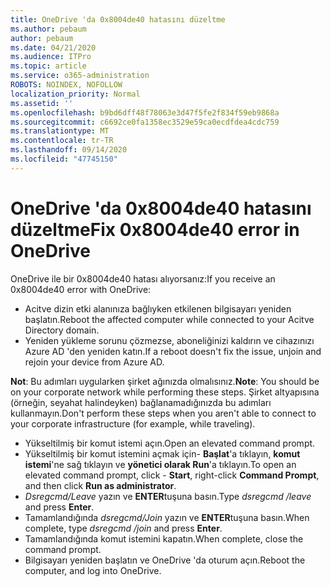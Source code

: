 ```yaml
---
title: OneDrive 'da 0x8004de40 hatasını düzeltme
ms.author: pebaum
author: pebaum
ms.date: 04/21/2020
ms.audience: ITPro
ms.topic: article
ms.service: o365-administration
ROBOTS: NOINDEX, NOFOLLOW
localization_priority: Normal
ms.assetid: ''
ms.openlocfilehash: b9bd6dff48f78063e3d47f5fe2f834f59eb9868a
ms.sourcegitcommit: c6692ce0fa1358ec3529e59ca0ecdfdea4cdc759
ms.translationtype: MT
ms.contentlocale: tr-TR
ms.lasthandoff: 09/14/2020
ms.locfileid: "47745150"
---
```

# <a name="fix-0x8004de40-error-in-onedrive"></a><span data-ttu-id="8d954-102">OneDrive 'da 0x8004de40 hatasını düzeltme</span><span class="sxs-lookup"><span data-stu-id="8d954-102">Fix 0x8004de40 error in OneDrive</span></span>

<span data-ttu-id="8d954-103">OneDrive ile bir 0x8004de40 hatası alıyorsanız:</span><span class="sxs-lookup"><span data-stu-id="8d954-103">If you receive an 0x8004de40 error with OneDrive:</span></span>

- <span data-ttu-id="8d954-104">Acitve dizin etki alanınıza bağlıyken etkilenen bilgisayarı yeniden başlatın.</span><span class="sxs-lookup"><span data-stu-id="8d954-104">Reboot the affected computer while connected to your Acitve Directory domain.</span></span>
- <span data-ttu-id="8d954-105">Yeniden yükleme sorunu çözmezse, aboneliğinizi kaldırın ve cihazınızı Azure AD 'den yeniden katın.</span><span class="sxs-lookup"><span data-stu-id="8d954-105">If a reboot doesn't fix the issue, unjoin and rejoin your device from Azure AD.</span></span> 

<span data-ttu-id="8d954-106">**Not**: Bu adımları uygularken şirket ağınızda olmalısınız.</span><span class="sxs-lookup"><span data-stu-id="8d954-106">**Note**: You should be on your corporate network while performing these steps.</span></span> <span data-ttu-id="8d954-107">Şirket altyapısına (örneğin, seyahat halindeyken) bağlanamadığınızda bu adımları kullanmayın.</span><span class="sxs-lookup"><span data-stu-id="8d954-107">Don't perform these steps when you aren't able to connect to your corporate infrastructure (for example, while traveling).</span></span> 

- <span data-ttu-id="8d954-108">Yükseltilmiş bir komut istemi açın.</span><span class="sxs-lookup"><span data-stu-id="8d954-108">Open an elevated command prompt.</span></span> 
- <span data-ttu-id="8d954-109">Yükseltilmiş bir komut istemini açmak için- **Başlat**'a tıklayın, **komut istemi**'ne sağ tıklayın ve **yönetici olarak Run**'a tıklayın.</span><span class="sxs-lookup"><span data-stu-id="8d954-109">To open an elevated command prompt, click - **Start**, right-click **Command Prompt**, and then click **Run as administrator**.</span></span>
- <span data-ttu-id="8d954-110">*Dsregcmd/Leave* yazın ve **ENTER**tuşuna basın.</span><span class="sxs-lookup"><span data-stu-id="8d954-110">Type *dsregcmd /leave* and press **Enter**.</span></span>
- <span data-ttu-id="8d954-111">Tamamlandığında *dsregcmd/Join* yazın ve **ENTER**tuşuna basın.</span><span class="sxs-lookup"><span data-stu-id="8d954-111">When complete, type *dsregcmd /join* and press **Enter**.</span></span>
- <span data-ttu-id="8d954-112">Tamamlandığında komut istemini kapatın.</span><span class="sxs-lookup"><span data-stu-id="8d954-112">When complete, close the command prompt.</span></span>
- <span data-ttu-id="8d954-113">Bilgisayarı yeniden başlatın ve OneDrive 'da oturum açın.</span><span class="sxs-lookup"><span data-stu-id="8d954-113">Reboot the computer, and log into OneDrive.</span></span>
